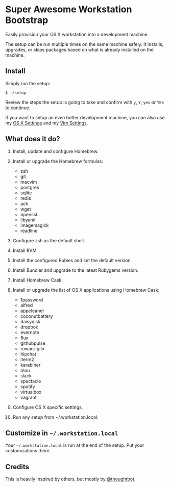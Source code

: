 # Super Awesome Workstation Bootstrap
Easily provision your OS X workstation into a development machine.

The setup can be run multiple times on the same machine safely. It installs, upgrades, or skips packages based on what is already installed on the machine.

## Install

Simply run the setup:

```console
$ ./setup
```

Review the steps the setup is going to take and confirm with `y`, `Y`, `yes` or `YES` to continue. 

If you want to setup an even better development machine, you can also use my [OS X Settings](https://github.com/kevintuhumury/osx-settings) and my [Vim Settings](https://github.com/kevintuhumury/vim-settings).

## What does it do?

1. Install, update and configure Homebrew.
2. Install or upgrade the Homebrew formulas:
    - zsh
    - git
    - macvim
    - postgres
    - sqlite
    - redis
    - ack
    - wget
    - openssl
    - libyaml
    - imagemagick
    - readline
3. Configure zsh as the default shell.
4. Install RVM.
5. Install the configured Rubies and set the default version.
6. Install Bundler and upgrade to the latest Rubygems version.
7. Install Homebrew Cask.
8. Install or upgrade the list of OS X applications using Homebrew Cask:
	  - 1password
    - alfred
    - appcleaner
    - coconutbattery
    - daisydisk
    - dropbox
    - evernote
    - flux
    - githubpulse
    - rowanj-gitx
    - hipchat
    - iterm2
    - karabiner
    - mou
    - slack
    - spectacle
    - spotify
    - virtualbox
    - vagrant

9. Configure OS X specific settings.
10. Run any setup from ~/.workstation.local.

## Customize in `~/.workstation.local`

Your `~/.workstation.local` is run at the end of the setup.
Put your customizations there.

## Credits

This is heavily inspired by others, but mostly by [@thoughtbot](https://github.com/thoughtbot/laptop).
